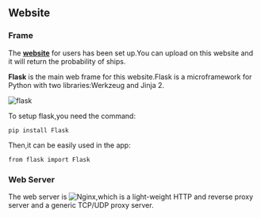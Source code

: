 Website
-

### Frame
The **[website](http://www.airbusshipdect.online/)** for users has been set up.You can upload on this website and it will 
return the probability of ships.

**Flask** is the main web frame for this website.Flask is a microframework for Python with two libraries:Werkzeug and Jinja 2.

![flask](http://flask.pocoo.org/static/logo/flask.png)

To setup flask,you need the command:
```
pip install Flask
```

Then,it can be easily used in the app:
```
from flask import Flask
```

### Web Server
The web server is ![Nginx](https://www.nginx.com/),which is a light-weight HTTP and reverse proxy server and a generic TCP/UDP proxy server.
